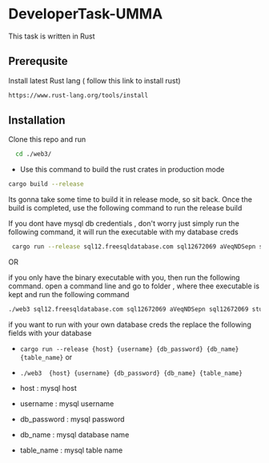 
# DeveloperTask-UMMA
This task is written in Rust


## Prerequsite

Install latest Rust lang ( follow this link to install rust)

```bash
https://www.rust-lang.org/tools/install

```




## Installation

Clone this repo and run

```bash
  cd ./web3/
```
-  Use this command to build the rust crates in production mode

  ```bash
  cargo build --release
  ```

Its gonna take some time to build it in release mode, so sit back.
Once the build is completed, use the following command to
run the release build

If you dont have mysql db credentials , don't worry just simply run the following command, it will run the executable with my database creds

```bash
 cargo run --release sql12.freesqldatabase.com sql12672069 aVeqNDSepn sql12672069 students 
 ```

OR

if you only have the binary executable with you, then run the following command. open a command line and go to folder , where thee executable is kept and run the following command

```bash
./web3 sql12.freesqldatabase.com sql12672069 aVeqNDSepn sql12672069 students    
```

if you want to run with your own database creds the replace the following fields with your database

-  `cargo run --release {host} {username} {db_password} {db_name} {table_name}`
   or
- `./web3  {host} {username} {db_password} {db_name} {table_name}  `

- host : mysql host
- username : mysql username
- db_password : mysql password
- db_name : mysql database name
- table_name : mysql table name



